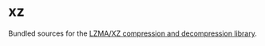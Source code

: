 # xz

Bundled sources for the [LZMA/XZ compression and decompression library](https://tukaani.org/xz/).
